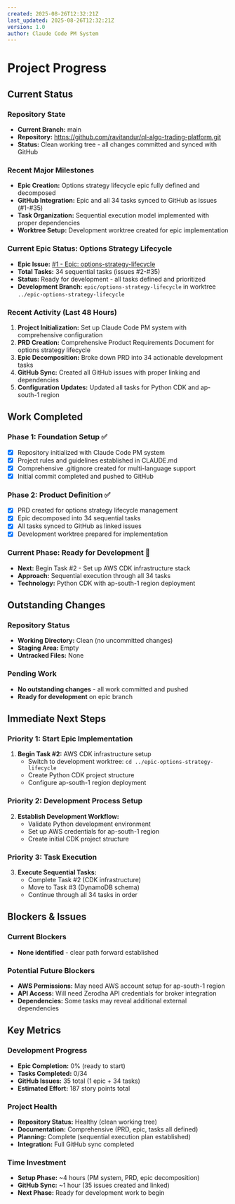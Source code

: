 ```yaml
---
created: 2025-08-26T12:32:21Z
last_updated: 2025-08-26T12:32:21Z
version: 1.0
author: Claude Code PM System
---
```


# Project Progress

## Current Status

### Repository State
- **Current Branch:** main
- **Repository:** https://github.com/ravitandur/ql-algo-trading-platform.git
- **Status:** Clean working tree - all changes committed and synced with GitHub

### Recent Major Milestones
- **Epic Creation:** Options strategy lifecycle epic fully defined and decomposed
- **GitHub Integration:** Epic and all 34 tasks synced to GitHub as issues (#1-#35)
- **Task Organization:** Sequential execution model implemented with proper dependencies
- **Worktree Setup:** Development worktree created for epic implementation

### Current Epic Status: Options Strategy Lifecycle
- **Epic Issue:** [#1 - Epic: options-strategy-lifecycle](https://github.com/ravitandur/ql-algo-trading-platform/issues/1)
- **Total Tasks:** 34 sequential tasks (issues #2-#35)
- **Status:** Ready for development - all tasks defined and prioritized
- **Development Branch:** `epic/options-strategy-lifecycle` in worktree `../epic-options-strategy-lifecycle`

### Recent Activity (Last 48 Hours)
1. **Project Initialization:** Set up Claude Code PM system with comprehensive configuration
2. **PRD Creation:** Comprehensive Product Requirements Document for options strategy lifecycle
3. **Epic Decomposition:** Broke down PRD into 34 actionable development tasks
4. **GitHub Sync:** Created all GitHub issues with proper linking and dependencies
5. **Configuration Updates:** Updated all tasks for Python CDK and ap-south-1 region

## Work Completed

### Phase 1: Foundation Setup ✅
- [x] Repository initialized with Claude Code PM system
- [x] Project rules and guidelines established in CLAUDE.md
- [x] Comprehensive .gitignore created for multi-language support
- [x] Initial commit completed and pushed to GitHub

### Phase 2: Product Definition ✅
- [x] PRD created for options strategy lifecycle management
- [x] Epic decomposed into 34 sequential tasks
- [x] All tasks synced to GitHub as linked issues
- [x] Development worktree prepared for implementation

### Current Phase: Ready for Development 🚀
- **Next:** Begin Task #2 - Set up AWS CDK infrastructure stack
- **Approach:** Sequential execution through all 34 tasks
- **Technology:** Python CDK with ap-south-1 region deployment

## Outstanding Changes

### Repository Status
- **Working Directory:** Clean (no uncommitted changes)
- **Staging Area:** Empty
- **Untracked Files:** None

### Pending Work
- **No outstanding changes** - all work committed and pushed
- **Ready for development** on epic branch

## Immediate Next Steps

### Priority 1: Start Epic Implementation
1. **Begin Task #2:** AWS CDK infrastructure setup
   - Switch to development worktree: `cd ../epic-options-strategy-lifecycle`
   - Create Python CDK project structure
   - Configure ap-south-1 region deployment

### Priority 2: Development Process Setup
2. **Establish Development Workflow:**
   - Validate Python development environment
   - Set up AWS credentials for ap-south-1 region
   - Create initial CDK project structure

### Priority 3: Task Execution
3. **Execute Sequential Tasks:**
   - Complete Task #2 (CDK infrastructure)
   - Move to Task #3 (DynamoDB schema)
   - Continue through all 34 tasks in order

## Blockers & Issues

### Current Blockers
- **None identified** - clear path forward established

### Potential Future Blockers
- **AWS Permissions:** May need AWS account setup for ap-south-1 region
- **API Access:** Will need Zerodha API credentials for broker integration
- **Dependencies:** Some tasks may reveal additional external dependencies

## Key Metrics

### Development Progress
- **Epic Completion:** 0% (ready to start)
- **Tasks Completed:** 0/34
- **GitHub Issues:** 35 total (1 epic + 34 tasks)
- **Estimated Effort:** 187 story points total

### Project Health
- **Repository Status:** Healthy (clean working tree)
- **Documentation:** Comprehensive (PRD, epic, tasks all defined)
- **Planning:** Complete (sequential execution plan established)
- **Integration:** Full GitHub sync completed

### Time Investment
- **Setup Phase:** ~4 hours (PM system, PRD, epic decomposition)
- **GitHub Sync:** ~1 hour (35 issues created and linked)
- **Next Phase:** Ready for development work to begin